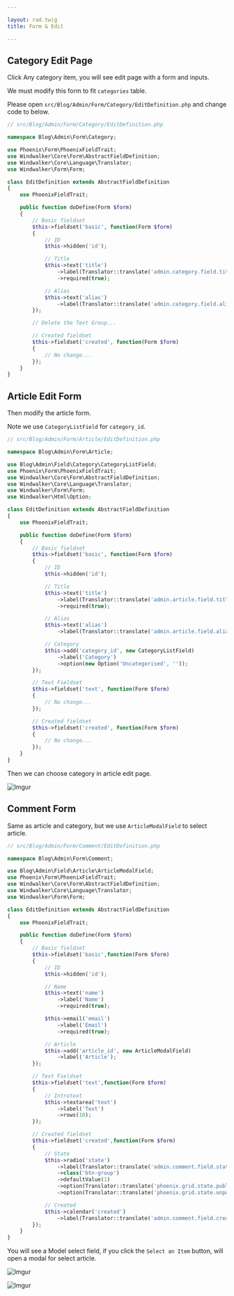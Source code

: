 ```yaml
---

layout: rad.twig
title: Form & Edit

---
```


## Category Edit Page

Click Any category item, you will see edit page with a form and inputs.

We must modify this form to fit `categories` table.

Please open `src/Blog/Admin/Form/Category/EditDefinition.php` and change code to below.

``` php
// src/Blog/Admin/Form/Category/EditDefinition.php

namespace Blog\Admin\Form\Category;

use Phoenix\Form\PhoenixFieldTrait;
use Windwalker\Core\Form\AbstractFieldDefinition;
use Windwalker\Core\Language\Translator;
use Windwalker\Form\Form;

class EditDefinition extends AbstractFieldDefinition
{
    use PhoenixFieldTrait;

	public function doDefine(Form $form)
	{
		// Basic fieldset
		$this->fieldset('basic', function(Form $form)
		{
			// ID
			$this->hidden('id');

			// Title
			$this->text('title')
				->label(Translator::translate('admin.category.field.title'))
				->required(true);

			// Alias
			$this->text('alias')
				->label(Translator::translate('admin.category.field.alias'));
		});

		// Delete the Text Group...

		// Created fieldset
		$this->fieldset('created', function(Form $form)
		{
			// No change...
		});
	}
}
```

## Article Edit Form

Then modify the article form.

Note we use `CategoryListField` for `category_id`.

``` php
// src/Blog/Admin/Form/Article/EditDefinition.php

namespace Blog\Admin\Form\Article;

use Blog\Admin\Field\Category\CategoryListField;
use Phoenix\Form\PhoenixFieldTrait;
use Windwalker\Core\Form\AbstractFieldDefinition;
use Windwalker\Core\Language\Translator;
use Windwalker\Form\Form;
use Windwalker\Html\Option;

class EditDefinition extends AbstractFieldDefinition
{
	use PhoenixFieldTrait;

	public function doDefine(Form $form)
	{
		// Basic fieldset
		$this->fieldset('basic', function(Form $form)
		{
			// ID
			$this->hidden('id');

			// Title
			$this->text('title')
				->label(Translator::translate('admin.article.field.title'))
				->required(true);

			// Alias
			$this->text('alias')
				->label(Translator::translate('admin.article.field.alias'));

			// Category
			$this->add('category_id', new CategoryListField)
				->label('Category')
				->option(new Option('Uncategorised', ''));
		});

		// Text Fieldset
		$this->fieldset('text', function(Form $form)
		{
			// No change...
		});

		// Created fieldset
		$this->fieldset('created', function(Form $form)
		{
			// No change...
		});
	}
}
```

Then we can choose category in article edit page.

![Imgur](https://i.imgur.com/eCT61tS.jpg)

## Comment Form

Same as article and category, but we use `ArticleModalField` to select article.

``` php
// src/Blog/Admin/Form/Comment/EditDefinition.php

namespace Blog\Admin\Form\Comment;

use Blog\Admin\Field\Article\ArticleModalField;
use Phoenix\Form\PhoenixFieldTrait;
use Windwalker\Core\Form\AbstractFieldDefinition;
use Windwalker\Core\Language\Translator;
use Windwalker\Form\Form;

class EditDefinition extends AbstractFieldDefinition
{
	use PhoenixFieldTrait;

	public function doDefine(Form $form)
	{
		// Basic fieldset
		$this->fieldset('basic',function(Form $form)
		{
			// ID
			$this->hidden('id');

			// Name
			$this->text('name')
				->label('Name')
				->required(true);

			$this->email('email')
				->label('Email')
				->required(true);

			// Article
			$this->add('article_id', new ArticleModalField)
				->label('Article');
		});

		// Text Fieldset
		$this->fieldset('text',function(Form $form)
		{
			// Introtext
			$this->textarea('text')
				->label('Text')
				->rows(10);
		});

		// Created fieldset
		$this->fieldset('created',function(Form $form)
		{
			// State
			$this->radio('state')
				->label(Translator::translate('admin.comment.field.state'))
				->class('btn-group')
				->defaultValue(1)
				->option(Translator::translate('phoenix.grid.state.published'), '1')
				->option(Translator::translate('phoenix.grid.state.unpublished'), '0');

			// Created
			$this->calendar('created')
				->label(Translator::translate('admin.comment.field.created'));
		});
	}
}
```

You will see a Model select field, if you click the `Select an Item` button, will open a modal for select article.

![Imgur](https://i.imgur.com/AvKB3xf.jpg)

![Imgur](https://i.imgur.com/yOsuRgx.jpg)
